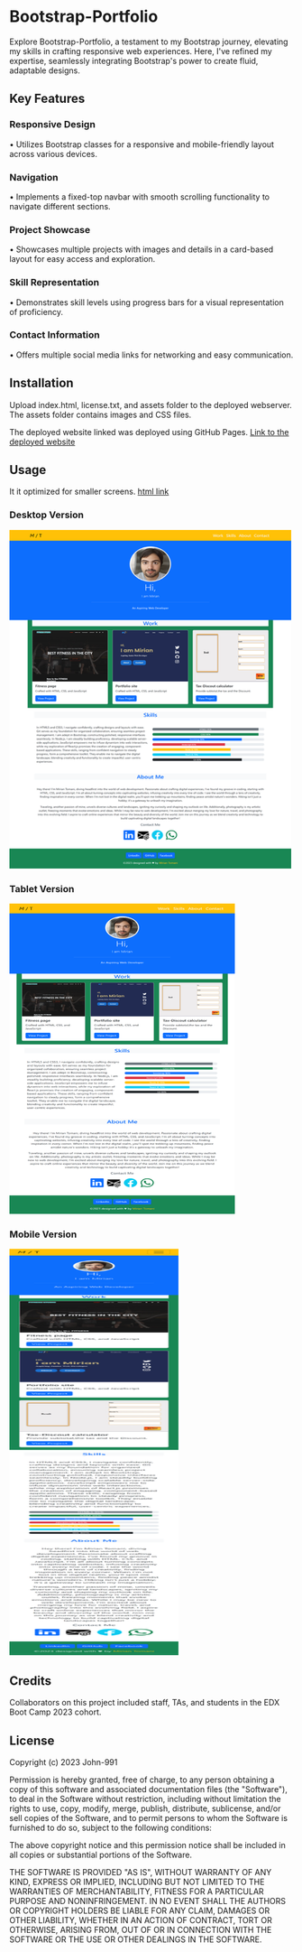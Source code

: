 # Bootstrap-Portfolio
Explore Bootstrap-Portfolio, a testament to my Bootstrap journey, elevating my skills in crafting responsive web experiences. 
Here, I've refined my expertise, seamlessly integrating Bootstrap's power to create fluid, adaptable designs. 

## Key Features

### Responsive Design 
• Utilizes Bootstrap classes for a responsive and mobile-friendly layout across various devices.

### Navigation 
• Implements a fixed-top navbar with smooth scrolling functionality to navigate different sections.

### Project Showcase
• Showcases multiple projects with images and details in a card-based layout for easy access and exploration.

### Skill Representation
• Demonstrates skill levels using progress bars for a visual representation of proficiency.

### Contact Information 
• Offers multiple social media links for networking and easy communication.

## Installation

Upload index.html, license.txt, and assets folder to the deployed webserver. The assets folder contains images and CSS files.

The deployed website linked was deployed using GitHub Pages.
[Link to the deployed website](https://john-991.github.io/CSS-Challenge-Professional-Portfolio/)

## Usage 

It it optimized for smaller screens.
[html link](index.html)

### Desktop Version
<img src="images/Desktop.png" width="500" height="600">

### Tablet Version
<img src="images/Tablet.png" width="400" height="550">

### Mobile Version
<img src="images/Mobile.png" width="300" height="720">


## Credits

Collaborators on this project included staff, TAs, and students in the EDX Boot Camp 2023 cohort. 

## License

Copyright (c) 2023 John-991

Permission is hereby granted, free of charge, to any person obtaining a copy
of this software and associated documentation files (the "Software"), to deal
in the Software without restriction, including without limitation the rights
to use, copy, modify, merge, publish, distribute, sublicense, and/or sell
copies of the Software, and to permit persons to whom the Software is
furnished to do so, subject to the following conditions:

The above copyright notice and this permission notice shall be included in all
copies or substantial portions of the Software.

THE SOFTWARE IS PROVIDED "AS IS", WITHOUT WARRANTY OF ANY KIND, EXPRESS OR
IMPLIED, INCLUDING BUT NOT LIMITED TO THE WARRANTIES OF MERCHANTABILITY,
FITNESS FOR A PARTICULAR PURPOSE AND NONINFRINGEMENT. IN NO EVENT SHALL THE
AUTHORS OR COPYRIGHT HOLDERS BE LIABLE FOR ANY CLAIM, DAMAGES OR OTHER
LIABILITY, WHETHER IN AN ACTION OF CONTRACT, TORT OR OTHERWISE, ARISING FROM,
OUT OF OR IN CONNECTION WITH THE SOFTWARE OR THE USE OR OTHER DEALINGS IN THE
SOFTWARE.

